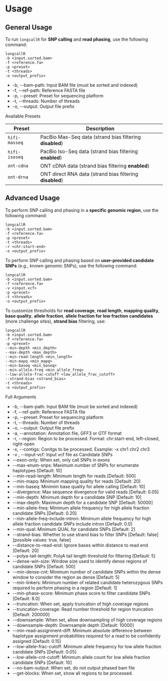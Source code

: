 # Usage

## General Usage
To run `longcallR` for **SNP calling** and **read phasing**, use the following command:
```
longcallR
-b <input.sorted.bam>
-f <reference.fa>
-p <preset>
-t <threads>
-o <output_prefix>
```

+ -b, --bam-path: Input BAM file (must be sorted and indexed)
+ -f, --ref-path: Reference FASTA file
+ -p, --preset: Preset for sequencing platform
+ -t, --threads: Number of threads
+ -o, --output: Output file prefix


Available Presets

| **Preset**     | **Description**                                               |
|----------------|---------------------------------------------------------------|
| `hifi-masseq`  | PacBio Mas-Seq data (strand bias filtering **disabled**)      |
| `hifi-isoseq`  | PacBio Iso-Seq data (strand bias filtering **enabled**)       |
| `ont-cdna`     | ONT cDNA data (strand bias filtering **enabled**)             |
| `ont-drna`     | ONT direct RNA data (strand bias filtering **disabled**)      |

## Advanced Usage
To perform SNP calling and phasing in a **specific genomic region**, use the following command:
```
longcallR
-b <input.sorted.bam>
-f <reference.fa>
-p <preset>
-t <threads>
-r <chr:start-end>
-o <output_prefix>
```

To perform SNP calling and phasing based on **user-provided candidate SNPs** (e.g., known genomic SNPs), use the following command:
```
longcallR
-b <input.sorted.bam>
-f <reference.fa>
-v <input.vcf>
-p <preset>
-t <threads>
-o <output_prefix>
```

To customize thresholds for **read coverage**, **read length**, **mapping quality**, **base quality**, **allele fraction**, **allele fraction for low fraction candidates** (more challenge sites), **strand bias** filtering, use:
```
longcallR
-b <input.sorted.bam>
-f <reference.fa>
-p <preset>
--min-depth <min_depth>
--max-depth <max_depth>
--min-read-length <min_length>
--min-mapq <min_mapq>
--min-baseq <min_baseq>
--min-allele-freq <min_allele_freq>
--low-allele-frac-cutoff <low_allele_frac_cutoff>
--strand-bias <strand_bias>
-t <threads>
-o <output_prefix>
```



Full Arguments

+ -b, --bam-path: Input BAM file (must be sorted and indexed)
+ -f, --ref-path: Reference FASTA file
+ -p, --preset: Preset for sequencing platform
+ -t, --threads: Number of threads
+ -o, --output: Output file prefix
+ -a, --annotation: Annotation file, GFF3 or GTF format
+ -r, --region: Region to be processed. Format: chr:start-end, left-closed, right-open
+ -x, --contigs: Conitgs to be processed. Example: -x chr1 chr2 chr3
+ -v , --input-vcf: Input vcf file as Candidate SNPs
+ --exon-only: When set, only call SNPs in exons
+ --max-enum-snps: Maximum number of SNPs for enumerate haplotypes [Default: 10]
+ --min-read-length: Minimum length for reads [Default: 500]
+ --min-mapq: Minimum mapping quality for reads [Default: 20]
+ --min-baseq: Minimim base quality for allele calling [Default: 10]
+ --divergence: Max sequence divergence for valid reads [Default: 0.05]
+ --min-depth: Minimum depth for a candidate SNP [Default: 10]
+ --max-depth: Maximum depth for a candidate SNP [Default: 50000]
+ --min-allele-freq: Minimum allele frequency for high allele fraction candidate SNPs [Default: 0.20]
+ --min-allele-freq-include-intron: Minimum allele frequency for high allele fraction candidate SNPs include intron [Default: 0.0]
+ --min-qual: Minimum QUAL for candidate SNPs [Default: 2]
+ --strand-bias: Whether to use strand bias to filter SNPs [Default: false] [possible values: true, false]
+ --distance-to-read-end: Ignore bases within distance to read end [Default: 20]
+ --polya-tail-length: PolyA tail length threshold for filtering [Default: 5]
+ --dense-win-size: Window size used to identify dense regions of candidate SNPs [Default: 500]
+ --min-dense-cnt: Minimum number of candidate SNPs within the dense window to consider the region as dense [Default: 5]
+ --min-linkers: Minimum number of related candidate heterozygous SNPs required to perform phasing in a region [Default: 1]
+ --min-phase-score: Minimum phase score to filter candidate SNPs [Default: 8.0]
+ --truncation: When set, apply truncation of high coverage regions
+ --truncation-coverage: Read number threshold for region truncation [Default: 200000]
+ --downsample: When set, allow downsampling of high coverage regions
+ --downsample-depth: Downsample depth [Default: 10000]
+ --min-read-assignment-diff: Minimum absolute difference between haplotype assignment probabilities required for a read to be confidently assigned [Default: 0.15]
+ --low-allele-frac-cutoff: Minimum allele frequency for low allele fraction candidate SNPs [Default: 0.05]
+ --low-allele-cnt-cutoff: Minimum allele count for low allele fraction candidate SNPs [Default: 10]
+ --no-bam-output: When set, do not output phased bam file
+ --get-blocks: When set, show all regions to be processed.





